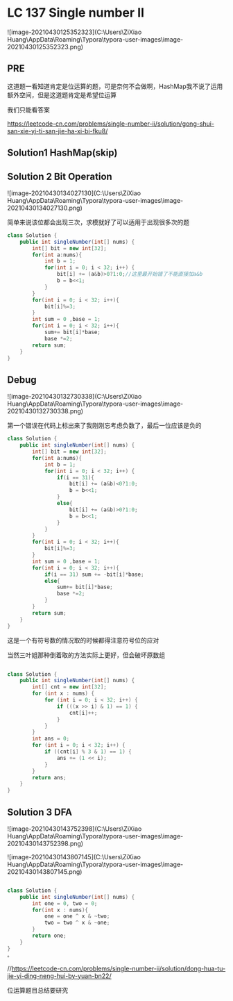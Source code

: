# LC 137 Single number II

![image-20210430125352323](C:\Users\ZiXiao Huang\AppData\Roaming\Typora\typora-user-images\image-20210430125352323.png)

## PRE

这道题一看知道肯定是位运算的题，可是奈何不会做啊，HashMap我不说了运用额外空间，但是这道题肯定是希望位运算

我们只能看答案

https://leetcode-cn.com/problems/single-number-ii/solution/gong-shui-san-xie-yi-ti-san-jie-ha-xi-bi-fku8/

## Solution1 HashMap(skip)

## Solution 2 Bit Operation

![image-20210430134027130](C:\Users\ZiXiao Huang\AppData\Roaming\Typora\typora-user-images\image-20210430134027130.png)

简单来说该位都会出现三次，求模就好了可以适用于出现很多次的题

~~~java
class Solution {
    public int singleNumber(int[] nums) {
        int[] bit = new int[32];
        for(int a:nums){
            int b = 1;
            for(int i = 0; i < 32; i++) {
                bit[i] += (a&b)>0?1:0;//这里最开始错了不能直接加a&b
                b = b<<1;
            }
        }
        for(int i = 0; i < 32; i++){
            bit[i]%=3;
        }
        int sum = 0 ,base = 1;
        for(int i = 0; i < 32; i++){
            sum+= bit[i]*base;
            base *=2;
        return sum;
    }
}
~~~

## Debug

![image-20210430132730338](C:\Users\ZiXiao Huang\AppData\Roaming\Typora\typora-user-images\image-20210430132730338.png)

第一个错误在代码上标出来了我刚刚忘考虑负数了，最后一位应该是负的

~~~java
class Solution {
    public int singleNumber(int[] nums) {
        int[] bit = new int[32];
        for(int a:nums){
            int b = 1;
            for(int i = 0; i < 32; i++) {
                if(i == 31){
                    bit[i] += (a&b)<0?1:0;
                    b = b<<1;
                } 
                else{
                    bit[i] += (a&b)>0?1:0;
                    b = b<<1;
                }
            }
        }
        for(int i = 0; i < 32; i++){
            bit[i]%=3;
        }
        int sum = 0 ,base = 1;
        for(int i = 0; i < 32; i++){
            if(i == 31) sum += -bit[i]*base;
            else{
                sum+= bit[i]*base;
                base *=2;
            }
        }
        return sum;
    }
}
~~~

这是一个有符号数的情况取的时候都得注意符号位的应对

当然三叶姐那种倒着取的方法实际上更好，但会破坏原数组

~~~java

class Solution {
    public int singleNumber(int[] nums) {
        int[] cnt = new int[32];
        for (int x : nums) {
            for (int i = 0; i < 32; i++) {
                if (((x >> i) & 1) == 1) {
                    cnt[i]++;
                }
            }
        }
        int ans = 0;
        for (int i = 0; i < 32; i++) {
            if ((cnt[i] % 3 & 1) == 1) {
                ans += (1 << i);
            }
        }
        return ans;
    }
}

~~~

## Solution 3 DFA

![image-20210430143752398](C:\Users\ZiXiao Huang\AppData\Roaming\Typora\typora-user-images\image-20210430143752398.png)

![image-20210430143807145](C:\Users\ZiXiao Huang\AppData\Roaming\Typora\typora-user-images\image-20210430143807145.png)

~~~java

class Solution {
    public int singleNumber(int[] nums) {
        int one = 0, two = 0;
        for(int x : nums){
            one = one ^ x & ~two;
            two = two ^ x & ~one;
        }
        return one;
    }
}
。
~~~

//https://leetcode-cn.com/problems/single-number-ii/solution/dong-hua-tu-jie-yi-ding-neng-hui-by-yuan-bn22/

位运算题目总结要研究

